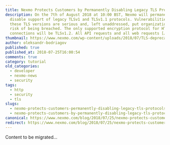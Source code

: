 ```yaml
---
title: Nexmo Protects Customers by Permanently Disabling Legacy TLS Protocols
description: On the 7th of August 2018 at 10:00 BST, Nexmo will permanently
  disable support of legacy TLSv1 and TLSv1.1 protocols. Vulnerabilities within
  these TLS versions are serious and, left unaddressed, put organizations at
  risk of being breached. The only supported encryption protocol for HTTPS
  connections will be TLSv1.2. All API requests and all web requests […]
thumbnail: https://www.nexmo.com/wp-content/uploads/2018/07/TLS-deprecation_new_1200x675.png
author: oleksandr-bodriagov
published: true
published_at: 2018-07-25T16:00:54
comments: true
category: tutorial
old_categories:
  - developer
  - nexmo-news
  - security
tags:
  - http
  - security
  - tls
slugs:
  - nexmo-protects-customers-permanently-disabling-legacy-tls-protocols
  - nexmo-protects-customers-by-permanently-disabling-legacy-tls-protocols
canonical: https://www.nexmo.com/blog/2018/07/25/nexmo-protects-customers-permanently-disabling-legacy-tls-protocols
redirect: https://www.nexmo.com/blog/2018/07/25/nexmo-protects-customers-permanently-disabling-legacy-tls-protocols
---
```

Content to be migrated...